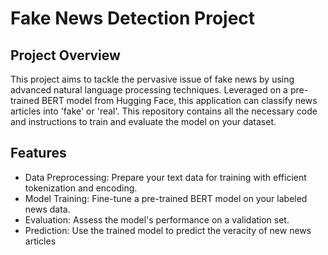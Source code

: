 # Fake News Detection Project
## Project Overview
This project aims to tackle the pervasive issue of fake news by using advanced natural language processing techniques. Leveraged on a pre-trained BERT model from Hugging Face, this application can classify news articles into 'fake' or 'real'. This repository contains all the necessary code and instructions to train and evaluate the model on your dataset.

## Features
- Data Preprocessing: Prepare your text data for training with efficient tokenization and encoding.
- Model Training: Fine-tune a pre-trained BERT model on your labeled news data.
- Evaluation: Assess the model's performance on a validation set.
- Prediction: Use the trained model to predict the veracity of new news articles
